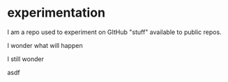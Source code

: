# experimentation
I am a repo used to experiment on GItHub "stuff" available to public repos.  

I wonder what will happen

I still wonder

asdf
